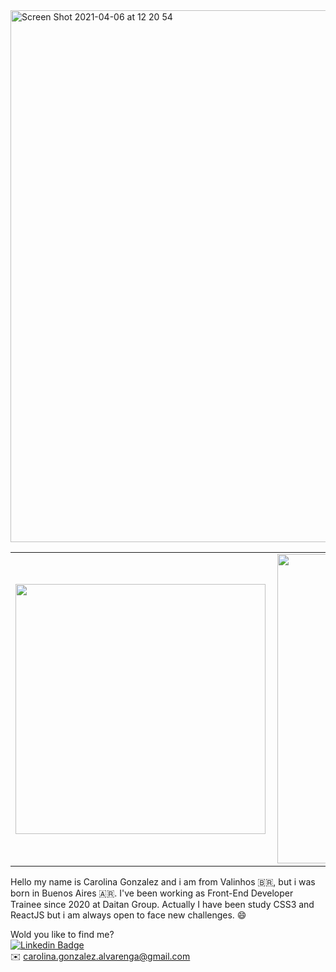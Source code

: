 <img width="851" alt="Screen Shot 2021-04-06 at 12 20 54" src="https://user-images.githubusercontent.com/40405334/113735343-8b578780-96d2-11eb-97ca-8f35b0da98f2.png">
<center>
<table>
    <tr>
        <td><img width="400px" align="left" src="https://github-readme-stats.vercel.app/api/top-langs/?username=GonzalezCarol&hide=html&layout=compact&theme=nightowl" /></td>
        <td><img width="495px" align="left" src="https://github-readme-stats.vercel.app/api?username=GonzalezCarol&theme=nightowl&hide=stars,issues,contribs"/></td>
    </tr>   
</table>
</center>  

Hello my name is Carolina Gonzalez and i am from Valinhos 🇧🇷, but i was born in Buenos Aires 🇦🇷.  I've been working as Front-End Developer Trainee since 2020 at Daitan Group. Actually I have been study CSS3 and ReactJS but i am always open to face new challenges. 😄

Wold you like to find me? <br>
[![Linkedin Badge](https://img.shields.io/badge/-LinkedIn-blue?style=flat-square&logo=Linkedin&logoColor=white&link=https://www.linkedin.com/in/gonzalez-carolina/)](https://www.linkedin.com/in/gonzalez-carolina/) <br>
✉️ carolina.gonzalez.alvarenga@gmail.com
